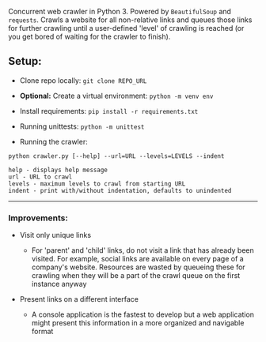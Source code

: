 Concurrent web crawler in Python 3. Powered by `BeautifulSoup` and `requests`. Crawls a website for all non-relative links and queues those links for further crawling until a user-defined 'level' of crawling is reached (or you get bored of waiting for the crawler to finish).

## Setup:

- Clone repo locally: `git clone REPO_URL`
- **Optional:** Create a virtual environment: `python -m venv env`
- Install requirements: `pip install -r requirements.txt`

- Running unittests: `python -m unittest`
- Running the crawler:
```
python crawler.py [--help] --url=URL --levels=LEVELS --indent

help - displays help message
url - URL to crawl
levels - maximum levels to crawl from starting URL
indent - print with/without indentation, defaults to unindented
```

----

### Improvements:

- Visit only unique links
    - For 'parent' and 'child' links, do not visit a link that has already been visited. For example, social links are available on every page of a company's website. Resources are wasted by queueing these for crawling when they will be a part of the crawl queue on the first instance anyway

- Present links on a different interface
    - A console application is the fastest to develop but a web application might present this information in a more organized and navigable format

